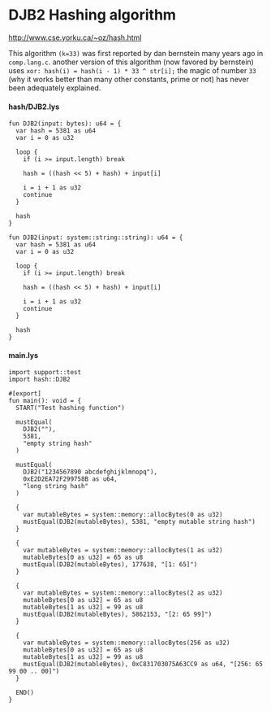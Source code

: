 # DJB2 Hashing algorithm

http://www.cse.yorku.ca/~oz/hash.html

This algorithm `(k=33)` was first reported by dan bernstein many years ago in `comp.lang.c`. another version of this algorithm (now favored by bernstein) uses `xor: hash(i) = hash(i - 1) * 33 ^ str[i];` the magic of number `33` (why it works better than many other constants, prime or not) has never been adequately explained.

#### hash/DJB2.lys

```dwl
fun DJB2(input: bytes): u64 = {
  var hash = 5381 as u64
  var i = 0 as u32

  loop {
    if (i >= input.length) break

    hash = ((hash << 5) + hash) + input[i]

    i = i + 1 as u32
    continue
  }

  hash
}

fun DJB2(input: system::string::string): u64 = {
  var hash = 5381 as u64
  var i = 0 as u32

  loop {
    if (i >= input.length) break

    hash = ((hash << 5) + hash) + input[i]

    i = i + 1 as u32
    continue
  }

  hash
}
```

#### main.lys

```dwl
import support::test
import hash::DJB2

#[export]
fun main(): void = {
  START("Test hashing function")

  mustEqual(
    DJB2(""),
    5381,
    "empty string hash"
  )

  mustEqual(
    DJB2("1234567890 abcdefghijklmnopq"),
    0xE2D2EA72F299758B as u64,
    "long string hash"
  )

  {
    var mutableBytes = system::memory::allocBytes(0 as u32)
    mustEqual(DJB2(mutableBytes), 5381, "empty mutable string hash")
  }

  {
    var mutableBytes = system::memory::allocBytes(1 as u32)
    mutableBytes[0 as u32] = 65 as u8
    mustEqual(DJB2(mutableBytes), 177638, "[1: 65]")
  }

  {
    var mutableBytes = system::memory::allocBytes(2 as u32)
    mutableBytes[0 as u32] = 65 as u8
    mutableBytes[1 as u32] = 99 as u8
    mustEqual(DJB2(mutableBytes), 5862153, "[2: 65 99]")
  }

  {
    var mutableBytes = system::memory::allocBytes(256 as u32)
    mutableBytes[0 as u32] = 65 as u8
    mutableBytes[1 as u32] = 99 as u8
    mustEqual(DJB2(mutableBytes), 0xC831703075A63CC9 as u64, "[256: 65 99 00 .. 00]")
  }

  END()
}
```
